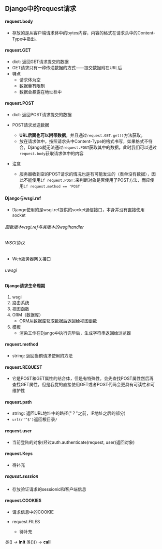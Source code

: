 ## Django中的request请求

#### request.body
- 存放的是从客户端请求体中的bytes内容，内容的格式在请求头中的Content-Type中指出。


#### request.GET
- dict: 返回GET请求提交的数据
- GET请求只有一种传递数据的方式——提交数据附在URL后
- 特点
	- 请求体为空
	- 数据量有限制
	- 数据会暴露在地址栏中


#### request.POST

- dict: 返回POST请求提交的数据

- POST请求发送数据
	- **URL后面也可以附带数据**，并且通过`request.GET.get()`方法获取。
	- 放在请求体中，按照请求头中Content-Type的格式书写，如果格式不符合，Django就无法通过`request.POST`获取其中的数据，此时我们可以通过`request.body`获取请求体中的内容

- 注意
	- 服务器收到空的POST请求的情况也是有可能发生的（表单没有数据），因此不能使用`if request.POST:`来判断对象是否使用了POST方法，而应使用`if request.method == 'POST'`	

#### Django与wsgi.ref
- Django使用的是wsgi.ref提供的socket通信接口，本身并没有直接使用socket

###### 函数版本wsgi.ref与类版本的wsgihandler


###### WSGI协议
- Web服务器网关接口

###### uwsgi


#### Django请求生命周期
1. wsgi
2. 路由系统
3. 视图函数
4. ORM（数据库）
	- ORM从数据库获取数据后返回给视图函数
5. 模板
	- 渲染工作在Django中执行完毕后，生成字符串返回给浏览器


#### request.method
- string: 返回当前请求使用的方法

#### request.REQUEST
- 它是POST和GET属性的结合体，但是有特殊性，会先查找POST属性然后再查找GET属性。但是我觉的直接使用GET或者POST代码会更具有可读性和可维护性

#### request.path
- string: 返回URL地址中的路径("？"之前，IP地址之后的部分)
- `url(r'^$')`返回根目录`/`

#### request.user
- 当前登陆的对象(经过auth.authenticate(request, user)返回对象)
	
#### request.Keys
- 待补充
	
##### request.session
- 存放验证请求的sessionid和客户端信息
	
#### request.COOKIES
- 请求信息中的COOKIE
	
- request.FILES
	- 待补充   



类() -> __init__
类()() -> __call__